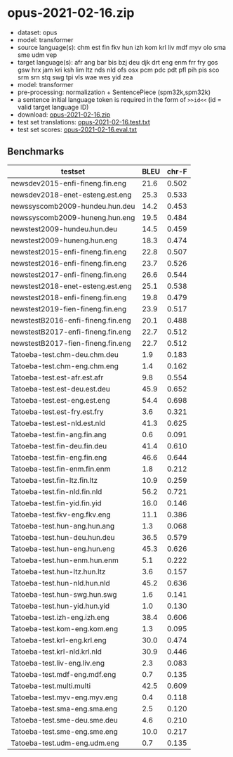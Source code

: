 # opus-2021-02-16.zip

* dataset: opus
* model: transformer
* source language(s): chm est fin fkv hun izh kom krl liv mdf myv olo sma sme udm vep
* target language(s): afr ang bar bis bzj deu djk drt eng enm frr fry gos gsw hrx jam kri ksh lim ltz nds nld ofs osx pcm pdc pdt pfl pih pis sco srm srn stq swg tpi vls wae wes yid zea
* model: transformer
* pre-processing: normalization + SentencePiece (spm32k,spm32k)
* a sentence initial language token is required in the form of `>>id<<` (id = valid target language ID)
* download: [opus-2021-02-16.zip](https://object.pouta.csc.fi/Tatoeba-MT-models/fiu-gmw/opus-2021-02-16.zip)
* test set translations: [opus-2021-02-16.test.txt](https://object.pouta.csc.fi/Tatoeba-MT-models/fiu-gmw/opus-2021-02-16.test.txt)
* test set scores: [opus-2021-02-16.eval.txt](https://object.pouta.csc.fi/Tatoeba-MT-models/fiu-gmw/opus-2021-02-16.eval.txt)

## Benchmarks

| testset               | BLEU  | chr-F |
|-----------------------|-------|-------|
| newsdev2015-enfi-fineng.fin.eng 	| 21.6 	| 0.502 |
| newsdev2018-enet-esteng.est.eng 	| 25.3 	| 0.533 |
| newssyscomb2009-hundeu.hun.deu 	| 14.2 	| 0.453 |
| newssyscomb2009-huneng.hun.eng 	| 19.5 	| 0.484 |
| newstest2009-hundeu.hun.deu 	| 14.5 	| 0.459 |
| newstest2009-huneng.hun.eng 	| 18.3 	| 0.474 |
| newstest2015-enfi-fineng.fin.eng 	| 22.8 	| 0.507 |
| newstest2016-enfi-fineng.fin.eng 	| 23.7 	| 0.526 |
| newstest2017-enfi-fineng.fin.eng 	| 26.6 	| 0.544 |
| newstest2018-enet-esteng.est.eng 	| 25.1 	| 0.538 |
| newstest2018-enfi-fineng.fin.eng 	| 19.8 	| 0.479 |
| newstest2019-fien-fineng.fin.eng 	| 23.9 	| 0.517 |
| newstestB2016-enfi-fineng.fin.eng 	| 20.1 	| 0.488 |
| newstestB2017-enfi-fineng.fin.eng 	| 22.7 	| 0.512 |
| newstestB2017-fien-fineng.fin.eng 	| 22.7 	| 0.512 |
| Tatoeba-test.chm-deu.chm.deu 	| 1.9 	| 0.183 |
| Tatoeba-test.chm-eng.chm.eng 	| 1.4 	| 0.162 |
| Tatoeba-test.est-afr.est.afr 	| 9.8 	| 0.554 |
| Tatoeba-test.est-deu.est.deu 	| 45.9 	| 0.652 |
| Tatoeba-test.est-eng.est.eng 	| 54.4 	| 0.698 |
| Tatoeba-test.est-fry.est.fry 	| 3.6 	| 0.321 |
| Tatoeba-test.est-nld.est.nld 	| 41.3 	| 0.625 |
| Tatoeba-test.fin-ang.fin.ang 	| 0.6 	| 0.091 |
| Tatoeba-test.fin-deu.fin.deu 	| 41.4 	| 0.610 |
| Tatoeba-test.fin-eng.fin.eng 	| 46.6 	| 0.644 |
| Tatoeba-test.fin-enm.fin.enm 	| 1.8 	| 0.212 |
| Tatoeba-test.fin-ltz.fin.ltz 	| 10.9 	| 0.259 |
| Tatoeba-test.fin-nld.fin.nld 	| 56.2 	| 0.721 |
| Tatoeba-test.fin-yid.fin.yid 	| 16.0 	| 0.146 |
| Tatoeba-test.fkv-eng.fkv.eng 	| 11.1 	| 0.386 |
| Tatoeba-test.hun-ang.hun.ang 	| 1.3 	| 0.068 |
| Tatoeba-test.hun-deu.hun.deu 	| 36.5 	| 0.579 |
| Tatoeba-test.hun-eng.hun.eng 	| 45.3 	| 0.626 |
| Tatoeba-test.hun-enm.hun.enm 	| 5.1 	| 0.222 |
| Tatoeba-test.hun-ltz.hun.ltz 	| 3.6 	| 0.157 |
| Tatoeba-test.hun-nld.hun.nld 	| 45.2 	| 0.636 |
| Tatoeba-test.hun-swg.hun.swg 	| 1.6 	| 0.141 |
| Tatoeba-test.hun-yid.hun.yid 	| 1.0 	| 0.130 |
| Tatoeba-test.izh-eng.izh.eng 	| 38.4 	| 0.606 |
| Tatoeba-test.kom-eng.kom.eng 	| 1.3 	| 0.095 |
| Tatoeba-test.krl-eng.krl.eng 	| 30.0 	| 0.474 |
| Tatoeba-test.krl-nld.krl.nld 	| 30.9 	| 0.446 |
| Tatoeba-test.liv-eng.liv.eng 	| 2.3 	| 0.083 |
| Tatoeba-test.mdf-eng.mdf.eng 	| 0.7 	| 0.135 |
| Tatoeba-test.multi.multi 	| 42.5 	| 0.609 |
| Tatoeba-test.myv-eng.myv.eng 	| 0.4 	| 0.118 |
| Tatoeba-test.sma-eng.sma.eng 	| 2.5 	| 0.120 |
| Tatoeba-test.sme-deu.sme.deu 	| 4.6 	| 0.210 |
| Tatoeba-test.sme-eng.sme.eng 	| 10.0 	| 0.217 |
| Tatoeba-test.udm-eng.udm.eng 	| 0.7 	| 0.135 |

